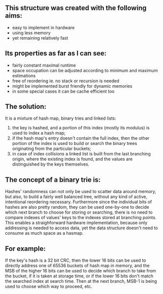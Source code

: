 This structure was created with the following aims:
---------------------------------------------------
- easy to implement in hardware
- using less memory
- yet remaining relatively fast

Its properties as far as I can see:
-----------------------------------
- fairly constant maximal runtime
- space occupation can be adjusted according to minimum and maximum estimations
- free of reordering ie. no stack or recursion is needed
- might be implemented burst friendly for dynamic memories
- in some special cases it can be cache efficient too

The solution:
-------------
It is a mixture of hash map, binary tries and linked lists:
1) the key is hashed, and a portion of this index (mostly its modulus) is used to index a hash map;
2) if the hash map's entry doesn't contain the full index, then the other portion of the index is used to build or search the binary trees originating from the particular buckets;
3) in case of index collisions a linked list is built from the last branching origin, where the existing index is found, and the values are distinguished by the keys themselves.

The concept of a binary trie is:
--------------------------------
Hashes' randomness can not only be used to scatter data around memory, but also, to build a fairly well balanced tree, without any kind of active, intentional reordering necessary. Furthermore since the individual bits of hashes are also pretty random, they can be used one-by-one to decide which next branch to choose for storing or searching, there is no need to compare indexes of values' keys to the indexes stored at branching points. This enables a straighforward hardware implementation, because only addressing is needed to access data, yet the data structure doesn't need to consume as much space as a hasmap.

For example:
------------
If the key's hash is a 32 bit CRC, then the lower 16 bits can be used to directly address one of 65536 buckets of hash map in memory, and the MSB of the higher 16 bits can be used to decide which branch to take from the bucket, if it is taken at storage time, or if the lower 16 bits don't match the searched index at search time. Then at the next branch, MSB-1 is being used to choose which way to proceed, etc.
